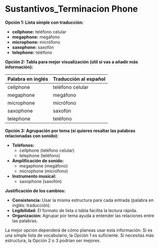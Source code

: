# Sustantivos_Terminacion Phone



**Opción 1: Lista simple con traducción:**

*   **cellphone:** teléfono celular
*   **megaphone:** megáfono
*   **microphone:** micrófono
*   **saxophone:** saxofón
*   **telephone:** teléfono

**Opción 2: Tabla para mejor visualización (útil si vas a añadir más información):**

| Palabra en inglés | Traducción al español |
|---|---|
| cellphone | teléfono celular |
| megaphone | megáfono |
| microphone | micrófono |
| saxophone | saxofón |
| telephone | teléfono |

**Opción 3: Agrupación por tema (si quieres resaltar las palabras relacionadas con sonido):**

*   **Teléfonos:**
    *   cellphone (teléfono celular)
    *   telephone (teléfono)
*   **Amplificación de sonido:**
    *   megaphone (megáfono)
    *   microphone (micrófono)
*   **Instrumento musical:**
    *   saxophone (saxofón)

**Justificación de los cambios:**

*   **Consistencia:** Usar la misma estructura para cada entrada (palabra en inglés: traducción).
*   **Legibilidad:**  El formato de lista o tabla facilita la lectura rápida.
*   **Organización:** Agrupar por tema ayuda a entender las relaciones entre las palabras.

La mejor opción dependerá de cómo planeas usar esta información. Si es una simple lista de vocabulario, la Opción 1 es suficiente. Si necesitas más estructura, la Opción 2 o 3 podrían ser mejores.

